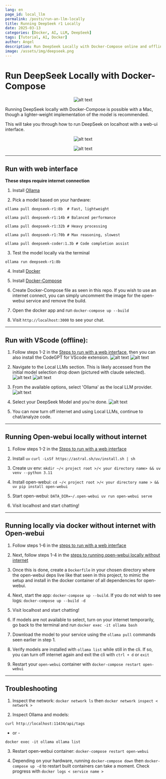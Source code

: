 ```yaml
---
lang: en
page_id: local_llm
permalink: /posts/run-an-llm-locally
title: Running DeepSeek r1 Locally
date: 2025-03-13
categories: [Docker, AI, LLM, DeepSeek]
tags: [Tutorial, AI, Docker]
author: Angel
description: Run DeepSeek Locally with Docker-Compose online and offline
image: /assets/img/deepseek.png
---
```




# Run DeepSeek Locally with Docker-Compose
<p align="center">
    <img src="/assets/img/image-13.png" alt="alt text">
</p>

Running DeepSeek locally with Docker-Compose is possible with a Mac, though a lighter-weight implementation of the model is recommended.

This will take you through how to run DeepSeek on localhost with a web-ui interface. 

<p align="center">
    <img src="/assets/img/image.png" alt="alt text">
</p>

<p align="center">
    <img src="/assets/img/image-1.png" alt="alt text">
</p>

<hr/>

## Run with web interface

**These steps require internet connection**

1. Install [Ollama](https://martech.org/how-to-run-deepseek-locally-on-your-computer/)

2.  Pick a model based on your hardware:
```
ollama pull deepseek-r1:8b  # Fast, lightweight  

ollama pull deepseek-r1:14b # Balanced performance  

ollama pull deepseek-r1:32b # Heavy processing  

ollama pull deepseek-r1:70b # Max reasoning, slowest

ollama pull deepseek-coder:1.3b # Code completion assist
```
3. Test the model locally via the terminal 
```
ollama run deepseek-r1:8b
```

4. Install [Docker](https://www.docker.com/get-started)

5. Install [Docker-Compose](https://formulae.brew.sh/formula/docker-compose)

6. Create Docker-Compose file as seen in this repo. If you wish to use an internet connect, you can simply uncomment the image for the open-webui service and remove the build. 

7. Open the docker app and run `docker-compose up --build`

8. Visit `http://localhost:3000` to see your chat. 

<hr/>

## Run with VScode (offline):

1. Follow steps 1-2 in the [Steps to run with a web interface](#run-with-web-interface), then you can also install the CodeGPT for VScode extension. 
![alt text](/assets/img/image-2.png)
![alt text](/assets/img/image-3.png)

2. Navigate to the Local LLMs section. This is likely accessed from the initial model selection drop down (pictured with claude selected).
![alt text](/assets/img/image-9.png)
![alt text](/assets/img/image-10.png)

3. From the available options, select 'Ollama' as the local LLM provider.
![alt text](/assets/img/image-11.png)

4. Select your DeepSeek Model and you're done.
![alt text](/assets/img/image-12.png)

5. You can now turn off internet and using Local LLMs, continue to chat/analyze code. 

<hr/>

## Running Open-webui locally without internet

1. Follow steps 1-2 in the [Steps to run with a web interface](#run-with-web-interface)

2. Install `uv` `curl -LsSf https://astral.sh/uv/install.sh | sh`

3. Create uv env:  `mkdir ~/< project root >/< your directory name> && uv venv --python 3.11`

4. Install open-webui: `cd ~/< project root >/< your directory name > && uv pip install open-webui`

5. Start open-webui: `DATA_DIR=~/.open-webui uv run open-webui serve`

6. Visit localhost and start chatting!

<hr/>

## Running locally via docker without internet with Open-webui

1. Follow steps 1-6 in the [steps to run with a web interface](#run-with-web-interface)

2. Next, follow steps 1-4 in the [steps to running open-webui locally without internet](#running-open-webui-locally-without-internet)

3. Once this is done, create a `Dockerfile` in your chosen directory where the open-webui deps live like that seen in this project, to mimic the setup and install in the docker container of all dependencies for open-webui.

4. Next, start the app: `docker-compose up --build`. If you do not wish to see logs: `docker-compose up --build -d`

5. Visit localhost and start chatting!

6. If models are not available to select, turn on your internet temporarily, go back to the terminal and run `docker exec -it ollama bash`

7. Download the model to your service using the `ollama pull` commands seen earlier in step 1. 

8. Verify models are installed with `ollama list` while still in the cli. If so, you can turn off internet again and exit the cli with `ctrl + d` or `exit`

9. Restart your `open-webui` container with `docker-compose restart open-webui`

<hr/>

## Troubleshooting

1. Inspect the network: `docker network ls` then `docker network inspect < network >`

2. Inspect Ollama and models: 

`curl http://localhost:11434/api/tags`

- or -

`docker exec -it ollama ollama list`

3. Restart open-webui container: `docker-compose restart open-webui`

4. Depending on your hardware, running `docker-compose down` then `docker-compose up -d` to restart built containers can take a moment. Check progress with `docker logs < service name >`